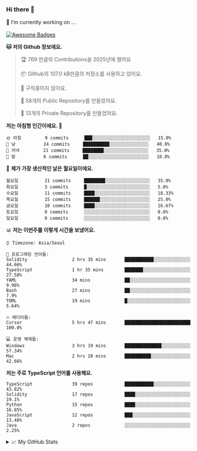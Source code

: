 ### Hi there 👋 
🔭 I’m currently working on ... </br></br>
[![Awesome Badges](https://img.shields.io/badge/Introduce-EN-green.svg)](https://github.com/tlatkdgus1/tlatkdgus1/blob/main/README.md.en)

<!--START_SECTION:waka-->
**🐱 저의 Github 정보에요.** 

> 🏆 769 만큼의 Contributions을 2025년에 했어요
 > 
> 📦 Github의 107.0 kB만큼의 저장소를 사용하고 있어요. 
 > 
> 🚫 구직중이지 않아요.
 > 
> 📜 58개의 Public Repository를 만들었어요. 
 > 
> 🔑 13개의 Private Repository를 만들었어요.  

**저는 아침형 인간이에요. 🐤** 

```text
🌞 아침         9 commits      ███░░░░░░░░░░░░░░░░░░░░░░   15.0% 
🌆 낮　         24 commits     ██████████░░░░░░░░░░░░░░░   40.0% 
🌃 저녁         21 commits     ████████░░░░░░░░░░░░░░░░░   35.0% 
🌙 밤　         6 commits      ██░░░░░░░░░░░░░░░░░░░░░░░   10.0%

```
📅 **제가 가장 생산적인 날은 월요일이에요.** 

```text
월요일          21 commits     ████████░░░░░░░░░░░░░░░░░   35.0% 
화요일          3 commits      █░░░░░░░░░░░░░░░░░░░░░░░░   5.0% 
수요일          11 commits     ████░░░░░░░░░░░░░░░░░░░░░   18.33% 
목요일          15 commits     ██████░░░░░░░░░░░░░░░░░░░   25.0% 
금요일          10 commits     ████░░░░░░░░░░░░░░░░░░░░░   16.67% 
토요일          0 commits      ░░░░░░░░░░░░░░░░░░░░░░░░░   0.0% 
일요일          0 commits      ░░░░░░░░░░░░░░░░░░░░░░░░░   0.0%

```


📊 **저는 이번주를 이렇게 시간을 보냈어요.** 

```text
⌚︎ Timezone: Asia/Seoul

💬 프로그래밍 언어들: 
Solidity                 2 hrs 35 mins       ███████████░░░░░░░░░░░░░░   44.66% 
TypeScript               1 hr 35 mins        ███████░░░░░░░░░░░░░░░░░░   27.58% 
YAML                     34 mins             ██░░░░░░░░░░░░░░░░░░░░░░░   9.98% 
Bash                     27 mins             ██░░░░░░░░░░░░░░░░░░░░░░░   7.9% 
TOML                     19 mins             █░░░░░░░░░░░░░░░░░░░░░░░░   5.64%

🔥 에디터들: 
Cursor                   5 hrs 47 mins       █████████████████████████   100.0%

💻 운영 체제들: 
Windows                  3 hrs 19 mins       ██████████████░░░░░░░░░░░   57.34% 
Mac                      2 hrs 28 mins       ██████████░░░░░░░░░░░░░░░   42.66%

```

**저는 주로 TypeScript 언어를 사용해요.** 

```text
TypeScript               39 repos            ███████████░░░░░░░░░░░░░░   43.82% 
Solidity                 17 repos            ████░░░░░░░░░░░░░░░░░░░░░   19.1% 
Python                   15 repos            ████░░░░░░░░░░░░░░░░░░░░░   16.85% 
JavaScript               12 repos            ███░░░░░░░░░░░░░░░░░░░░░░   13.48% 
Java                     2 repos             ░░░░░░░░░░░░░░░░░░░░░░░░░   2.25%

```



<!--END_SECTION:waka-->

<details>
<summary>📈 My GitHub Stats</summary>
<p align="center"> <img src="https://github-readme-stats.vercel.app/api?username=tlatkdgus1&show_icons=true" alt="tlatkdgus1" />
</details>
